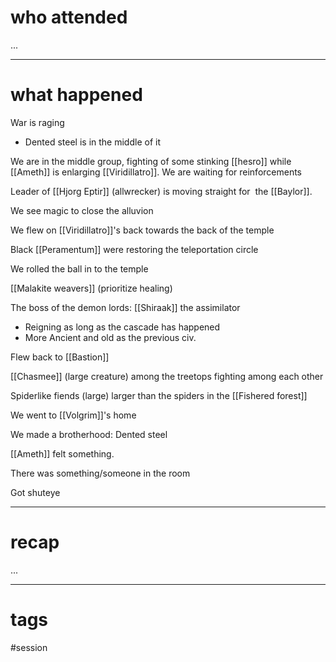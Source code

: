 # who attended

...

---
# what happened

War is raging
- Dented steel is in the middle of it

We are in the middle group, fighting of some stinking [[hesro]] while [[Ameth]] is enlarging [[Viridillatro]]. We are waiting for reinforcements

Leader of [[Hjorg Eptir]] (allwrecker) is moving straight for  the [[Baylor]].

We see magic to close the alluvion

We flew on [[Viridillatro]]'s back towards the back of the temple

Black [[Peramentum]] were restoring the teleportation circle

We rolled the ball in to the temple

[[Malakite weavers]] (prioritize healing)

The boss of the demon lords: [[Shiraak]] the assimilator
- Reigning as long as the cascade has happened
- More Ancient and old as the previous civ.

Flew back to [[Bastion]]

[[Chasmee]] (large creature) among the treetops fighting among each other

Spiderlike fiends (large) larger than the spiders in the [[Fishered forest]]

We went to [[Volgrim]]'s home

We made a brotherhood: Dented steel

[[Ameth]] felt something.

There was something/someone in the room

Got shuteye

---
# recap

...

---
# tags

#session